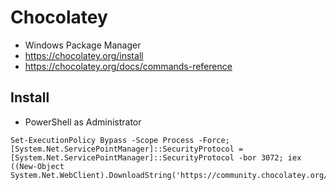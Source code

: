 # Chocolatey
* Windows Package Manager
* https://chocolatey.org/install
* https://chocolatey.org/docs/commands-reference

## Install
* PowerShell as Administrator
```
Set-ExecutionPolicy Bypass -Scope Process -Force; [System.Net.ServicePointManager]::SecurityProtocol = [System.Net.ServicePointManager]::SecurityProtocol -bor 3072; iex ((New-Object System.Net.WebClient).DownloadString('https://community.chocolatey.org/install.ps1'))
```
